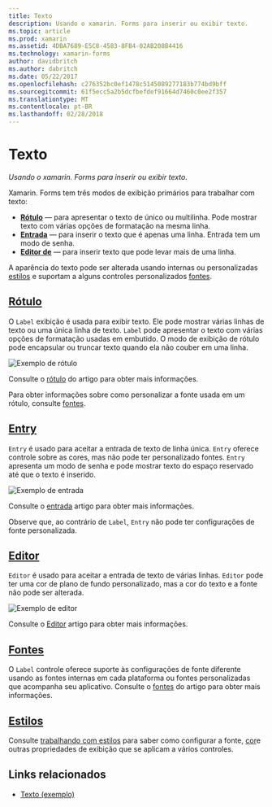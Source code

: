 ```yaml
---
title: Texto
description: Usando o xamarin. Forms para inserir ou exibir texto.
ms.topic: article
ms.prod: xamarin
ms.assetid: 4DBA7689-E5C8-4583-8FB4-02AB208B4416
ms.technology: xamarin-forms
author: davidbritch
ms.author: dabritch
ms.date: 05/22/2017
ms.openlocfilehash: c276352bc0ef1478c5145089277183b774bd9bff
ms.sourcegitcommit: 61f5ecc5a2b5dcfbefdef91664d7460c0ee2f357
ms.translationtype: MT
ms.contentlocale: pt-BR
ms.lasthandoff: 02/28/2018
---
```

# <a name="text"></a>Texto

_Usando o xamarin. Forms para inserir ou exibir texto._

Xamarin. Forms tem três modos de exibição primários para trabalhar com texto:

- **[Rótulo](#Label)**  &mdash; para apresentar o texto de único ou multilinha. Pode mostrar texto com várias opções de formatação na mesma linha.
- **[Entrada](#Entry)**  &mdash; para inserir o texto que é apenas uma linha. Entrada tem um modo de senha.
- **[Editor de](#Editor)**  &mdash; para inserir texto que pode levar mais de uma linha.

A aparência do texto pode ser alterada usando internas ou personalizadas [estilos](#Styles) e suportam a alguns controles personalizados [fontes](#Fonts).

## <a name="labellabelmd"></a>[Rótulo](label.md)

O `Label` exibição é usada para exibir texto. Ele pode mostrar várias linhas de texto ou uma única linha de texto. `Label` pode apresentar o texto com várias opções de formatação usadas em embutido. O modo de exibição de rótulo pode encapsular ou truncar texto quando ela não couber em uma linha.

![](images/label.png "Exemplo de rótulo")

Consulte o [rótulo](label.md) do artigo para obter mais informações.

Para obter informações sobre como personalizar a fonte usada em um rótulo, consulte [fontes](fonts.md).

## <a name="entryentrymd"></a>[Entry](entry.md)

`Entry` é usado para aceitar a entrada de texto de linha única. `Entry` oferece controle sobre as cores, mas não pode ter personalizado fontes. `Entry` apresenta um modo de senha e pode mostrar texto do espaço reservado até que o texto é inserido.

![](images/entry.png "Exemplo de entrada")

Consulte o [entrada](entry.md) artigo para obter mais informações.

Observe que, ao contrário de `Label`, `Entry` não pode ter configurações de fonte personalizada.

## <a name="editoreditormd"></a>[Editor](editor.md)

`Editor` é usado para aceitar a entrada de texto de várias linhas. `Editor` pode ter uma cor de plano de fundo personalizado, mas a cor do texto e a fonte não pode ser alterada.

![](images/editor.png "Exemplo de editor")

Consulte o [Editor](editor.md) artigo para obter mais informações.

## <a name="fontsfontsmd"></a>[Fontes](fonts.md)

O `Label` controle oferece suporte às configurações de fonte diferente usando as fontes internas em cada plataforma ou fontes personalizadas que acompanha seu aplicativo. Consulte o [fontes](fonts.md) do artigo para obter mais informações.

## <a name="stylesstylesmd"></a>[Estilos](styles.md)

Consulte [trabalhando com estilos](~/xamarin-forms/user-interface/styles/index.md) para saber como configurar a fonte, [cor](~/xamarin-forms/user-interface/colors.md)e outras propriedades de exibição que se aplicam a vários controles.



## <a name="related-links"></a>Links relacionados

- [Texto (exemplo)](https://developer.xamarin.com/samples/xamarin-forms/UserInterface/Text)
